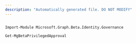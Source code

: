 ```yaml
---
description: "Automatically generated file. DO NOT MODIFY"
---
```


```powershellv2

Import-Module Microsoft.Graph.Beta.Identity.Governance

Get-MgBetaPrivilegedApproval

```
